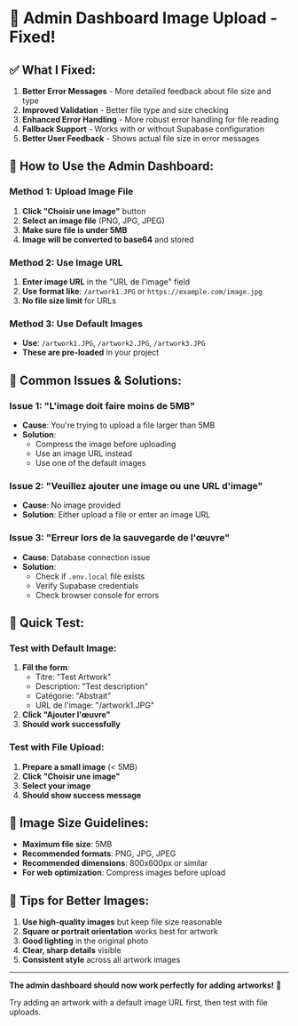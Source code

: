 # 🔧 Admin Dashboard Image Upload - Fixed!

## ✅ **What I Fixed:**

1. **Better Error Messages** - More detailed feedback about file size and type
2. **Improved Validation** - Better file type and size checking
3. **Enhanced Error Handling** - More robust error handling for file reading
4. **Fallback Support** - Works with or without Supabase configuration
5. **Better User Feedback** - Shows actual file size in error messages

## 🎯 **How to Use the Admin Dashboard:**

### **Method 1: Upload Image File**

1. **Click "Choisir une image"** button
2. **Select an image file** (PNG, JPG, JPEG)
3. **Make sure file is under 5MB**
4. **Image will be converted to base64** and stored

### **Method 2: Use Image URL**

1. **Enter image URL** in the "URL de l'image" field
2. **Use format like**: `/artwork1.JPG` or `https://example.com/image.jpg`
3. **No file size limit** for URLs

### **Method 3: Use Default Images**

- **Use**: `/artwork1.JPG`, `/artwork2.JPG`, `/artwork3.JPG`
- **These are pre-loaded** in your project

## 🚨 **Common Issues & Solutions:**

### **Issue 1: "L'image doit faire moins de 5MB"**

- **Cause**: You're trying to upload a file larger than 5MB
- **Solution**:
  - Compress the image before uploading
  - Use an image URL instead
  - Use one of the default images

### **Issue 2: "Veuillez ajouter une image ou une URL d'image"**

- **Cause**: No image provided
- **Solution**: Either upload a file or enter an image URL

### **Issue 3: "Erreur lors de la sauvegarde de l'œuvre"**

- **Cause**: Database connection issue
- **Solution**:
  - Check if `.env.local` file exists
  - Verify Supabase credentials
  - Check browser console for errors

## 🔧 **Quick Test:**

### **Test with Default Image:**

1. **Fill the form**:
   - Titre: "Test Artwork"
   - Description: "Test description"
   - Catégorie: "Abstrait"
   - URL de l'image: "/artwork1.JPG"
2. **Click "Ajouter l'œuvre"**
3. **Should work successfully**

### **Test with File Upload:**

1. **Prepare a small image** (< 5MB)
2. **Click "Choisir une image"**
3. **Select your image**
4. **Should show success message**

## 📱 **Image Size Guidelines:**

- **Maximum file size**: 5MB
- **Recommended formats**: PNG, JPG, JPEG
- **Recommended dimensions**: 800x600px or similar
- **For web optimization**: Compress images before upload

## 🎨 **Tips for Better Images:**

1. **Use high-quality images** but keep file size reasonable
2. **Square or portrait orientation** works best for artwork
3. **Good lighting** in the original photo
4. **Clear, sharp details** visible
5. **Consistent style** across all artwork images

---

**The admin dashboard should now work perfectly for adding artworks!** 🎉

Try adding an artwork with a default image URL first, then test with file uploads.
